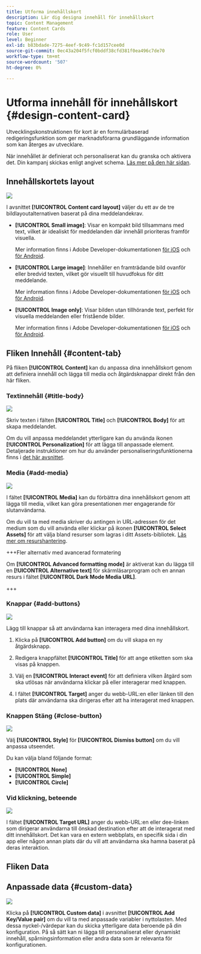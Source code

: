 ```yaml
---
title: Utforma innehållskort
description: Lär dig designa innehåll för innehållskort
topic: Content Management
feature: Content Cards
role: User
level: Beginner
exl-id: b83bdade-7275-4eef-9c49-fc1d157cee0d
source-git-commit: 0ec43a204f5fcf0bddf38cfd381f0ea496c7de70
workflow-type: tm+mt
source-wordcount: '507'
ht-degree: 0%

---
```


# Utforma innehåll för innehållskort {#design-content-card}

Utvecklingskonstruktionen för kort är en formulärbaserad redigeringsfunktion som ger marknadsförarna grundläggande information som kan återges av utvecklare.

När innehållet är definierat och personaliserat kan du granska och aktivera det. Din kampanj skickas enligt angivet schema. [Läs mer på den här sidan](../campaigns/review-activate-campaign.md).

## Innehållskortets layout

![](assets/content-card-image.png)

I avsnittet **[!UICONTROL Content card layout]** väljer du ett av de tre bildlayoutalternativen baserat på dina meddelandekrav.

* **[!UICONTROL Small image]**: Visar en kompakt bild tillsammans med text, vilket är idealiskt för meddelanden där innehåll prioriteras framför visuella.

  Mer information finns i Adobe Developer-dokumentationen [&#x200B; för iOS](https://developer.adobe.com/client-sdks/edge/adobe-journey-optimizer/content-card-ui/iOS/templates/smallimage-template/) och [&#x200B; för Android](https://developer.adobe.com/client-sdks/edge/adobe-journey-optimizer/content-card-ui/Android/public-classes/state/smallimagecarduistate/).

* **[!UICONTROL Large image]**: Innehåller en framträdande bild ovanför eller bredvid texten, vilket gör visuellt till huvudfokus för ditt meddelande.

  Mer information finns i Adobe Developer-dokumentationen [&#x200B; för iOS](https://developer.adobe.com/client-sdks/edge/adobe-journey-optimizer/content-card-ui/iOS/templates/largeimage-template/) och [&#x200B; för Android](https://developer.adobe.com/client-sdks/edge/adobe-journey-optimizer/content-card-ui/Android/public-classes/state/largeimagecarduistate/).

* **[!UICONTROL Image only]**: Visar bilden utan tillhörande text, perfekt för visuella meddelanden eller fristående bilder.

  Mer information finns i Adobe Developer-dokumentationen [&#x200B; för iOS](https://developer.adobe.com/client-sdks/edge/adobe-journey-optimizer/content-card-ui/iOS/templates/imageonly-template/) och [&#x200B; för Android](https://developer.adobe.com/client-sdks/edge/adobe-journey-optimizer/content-card-ui/Android/public-classes/state/imageonlycarduistate/).

## Fliken Innehåll {#content-tab}

På fliken **[!UICONTROL Content]** kan du anpassa dina innehållskort genom att definiera innehåll och lägga till media och åtgärdsknappar direkt från den här fliken.

### Textinnehåll {#title-body}

![](assets/content-card-design-2.png)

Skriv texten i fälten **[!UICONTROL Title]** och **[!UICONTROL Body]** för att skapa meddelandet.

Om du vill anpassa meddelandet ytterligare kan du använda ikonen **[!UICONTROL Personalization]** för att lägga till anpassade element. Detaljerade instruktioner om hur du använder personaliseringsfunktionerna finns i [det här avsnittet](../personalization/personalize.md).

### Media {#add-media}

![](assets/content-card-design-3.png)

I fältet **[!UICONTROL Media]** kan du förbättra dina innehållskort genom att lägga till media, vilket kan göra presentationen mer engagerande för slutanvändarna.

Om du vill ta med media skriver du antingen in URL-adressen för det medium som du vill använda eller klickar på ikonen **[!UICONTROL Select Assets]** för att välja bland resurser som lagras i ditt Assets-bibliotek. [Läs mer om resurshantering](../integrations/assets.md).

+++Fler alternativ med avancerad formatering

Om **[!UICONTROL Advanced formatting mode]** är aktiverat kan du lägga till en **[!UICONTROL Alternative text]** för skärmläsarprogram och en annan resurs i fältet **[!UICONTROL Dark Mode Media URL]**.

+++

### Knappar {#add-buttons}

![](assets/content-card-design-4.png)

Lägg till knappar så att användarna kan interagera med dina innehållskort.

1. Klicka på **[!UICONTROL Add button]** om du vill skapa en ny åtgärdsknapp.

1. Redigera knappfältet **[!UICONTROL Title]** för att ange etiketten som ska visas på knappen.

1. Välj en **[!UICONTROL Interact event]** för att definiera vilken åtgärd som ska utlösas när användarna klickar på eller interagerar med knappen.

1. I fältet **[!UICONTROL Target]** anger du webb-URL:en eller länken till den plats där användarna ska dirigeras efter att ha interagerat med knappen.

<!--
+++More options with advanced formatting

If the **[!UICONTROL Advanced formatting mode]** is switched on, you can choose for your **[!UICONTROL Buttons]**:

* the **[!UICONTROL Font]**
* the **[!UICONTROL Pt size]**
* the **[!UICONTROL Font Color]**
* the **[!UICONTROL Alignment]**

+++
-->

### Knappen Stäng {#close-button}

![](assets/content-card-design-1.png)

Välj **[!UICONTROL Style]** för **[!UICONTROL Dismiss button]** om du vill anpassa utseendet.

Du kan välja bland följande format:

* **[!UICONTROL None]**
* **[!UICONTROL Simple]**
* **[!UICONTROL Circle]**



<!--
+++More options with advanced formatting

If the **[!UICONTROL Advanced formatting mode]** is switched on, you can choose for your **[!UICONTROL Header]** and **[!UICONTROL Body]**:

* the **[!UICONTROL Font]**
* the **[!UICONTROL Pt size]**
* the **[!UICONTROL Font Color]**
* the **[!UICONTROL Alignment]**
+++
-->



### Vid klickning, beteende

![](assets/content-card-design-5.png)

I fältet **[!UICONTROL Target URL]** anger du webb-URL:en eller dee-linken som dirigerar användarna till önskad destination efter att de interagerat med ditt innehållskort. Det kan vara en extern webbplats, en specifik sida i din app eller någon annan plats där du vill att användarna ska hamna baserat på deras interaktion.

## Fliken Data

## Anpassade data {#custom-data}

![](assets/content-card-design-6.png)

Klicka på **[!UICONTROL Custom data]** i avsnittet **[!UICONTROL Add Key/Value pair]** om du vill ta med anpassade variabler i nyttolasten. Med dessa nyckel-/värdepar kan du skicka ytterligare data beroende på din konfiguration. På så sätt kan ni lägga till personaliserat eller dynamiskt innehåll, spårningsinformation eller andra data som är relevanta för konfigurationen.

